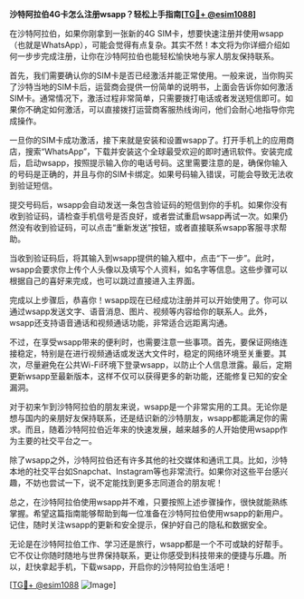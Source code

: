 **沙特阿拉伯4G卡怎么注册wsapp？轻松上手指南[[TG💪+ @esim1088](https://t.me/s/esim1088)]**

在沙特阿拉伯，如果你刚拿到一张新的4G SIM卡，想要快速注册并使用wsapp（也就是WhatsApp），可能会觉得有点复杂。其实不然！本文将为你详细介绍如何一步步完成注册，让你在沙特阿拉伯也能轻松愉快地与家人朋友保持联系。

首先，我们需要确认你的SIM卡是否已经激活并能正常使用。一般来说，当你购买了沙特当地的SIM卡后，运营商会提供一份简单的说明书，上面会告诉你如何激活SIM卡。通常情况下，激活过程非常简单，只需要拨打电话或者发送短信即可。如果你不确定如何激活，可以直接拨打运营商客服热线询问，他们会耐心地指导你完成操作。

一旦你的SIM卡成功激活，接下来就是安装和设置wsapp了。打开手机上的应用商店，搜索“WhatsApp”，下载并安装这个全球最受欢迎的即时通讯软件。安装完成后，启动wsapp，按照提示输入你的电话号码。这里需要注意的是，确保你输入的号码是正确的，并且与你的SIM卡绑定。如果号码输入错误，可能会导致无法收到验证短信。

提交号码后，wsapp会自动发送一条包含验证码的短信到你的手机。如果你没有收到验证码，请检查手机信号是否良好，或者尝试重启wsapp再试一次。如果仍然没有收到验证码，可以点击“重新发送”按钮，或者直接联系wsapp客服寻求帮助。

当收到验证码后，将其输入到wsapp提供的输入框中，点击“下一步”。此时，wsapp会要求你上传个人头像以及填写个人资料，如名字等信息。这些步骤可以根据自己的喜好来完成，也可以跳过直接进入主界面。

完成以上步骤后，恭喜你！wsapp现在已经成功注册并可以开始使用了。你可以通过wsapp发送文字、语音消息、图片、视频等内容给你的联系人。此外，wsapp还支持语音通话和视频通话功能，非常适合远距离沟通。

不过，在享受wsapp带来的便利时，也需要注意一些事项。首先，要保证网络连接稳定，特别是在进行视频通话或发送大文件时，稳定的网络环境至关重要。其次，尽量避免在公共Wi-Fi环境下登录wsapp，以防止个人信息泄露。最后，定期更新wsapp至最新版本，这样不仅可以获得更多的新功能，还能修复已知的安全漏洞。

对于初来乍到沙特阿拉伯的朋友来说，wsapp是一个非常实用的工具。无论你是想与国内的亲朋好友保持联系，还是结识新的沙特朋友，wsapp都能满足你的需求。而且，随着沙特阿拉伯近年来的快速发展，越来越多的人开始使用wsapp作为主要的社交平台之一。

除了wsapp之外，沙特阿拉伯还有许多其他的社交媒体和通讯工具。比如，沙特本地的社交平台如Snapchat、Instagram等也非常流行。如果你对这些平台感兴趣，不妨也尝试一下，说不定能找到更多志同道合的朋友呢！

总之，在沙特阿拉伯使用wsapp并不难，只要按照上述步骤操作，很快就能熟练掌握。希望这篇指南能够帮助到每一位准备在沙特阿拉伯使用wsapp的新用户。记住，随时关注wsapp的更新和安全提示，保护好自己的隐私和数据安全。

无论是在沙特阿拉伯工作、学习还是旅行，wsapp都是一个不可或缺的好帮手。它不仅让你随时随地与世界保持联系，更让你感受到科技带来的便捷与乐趣。所以，赶快拿起手机，下载wsapp，开启你的沙特阿拉伯生活吧！

[[TG💪+ @esim1088](https://t.me/s/esim1088) ![Image](https://i.postimg.cc/4NQfJmqS/Snipaste-2025-05-13-00-14-12.png)]